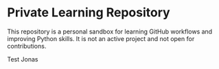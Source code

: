 # Private Learning Repository

This repository is a personal sandbox for learning GitHub workflows and improving Python skills. It is not an active project and not open for contributions.

Test Jonas